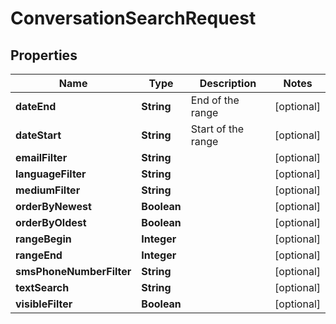 
# ConversationSearchRequest

## Properties
Name | Type | Description | Notes
------------ | ------------- | ------------- | -------------
**dateEnd** | **String** | End of the range |  [optional]
**dateStart** | **String** | Start of the range |  [optional]
**emailFilter** | **String** |  |  [optional]
**languageFilter** | **String** |  |  [optional]
**mediumFilter** | **String** |  |  [optional]
**orderByNewest** | **Boolean** |  |  [optional]
**orderByOldest** | **Boolean** |  |  [optional]
**rangeBegin** | **Integer** |  |  [optional]
**rangeEnd** | **Integer** |  |  [optional]
**smsPhoneNumberFilter** | **String** |  |  [optional]
**textSearch** | **String** |  |  [optional]
**visibleFilter** | **Boolean** |  |  [optional]



